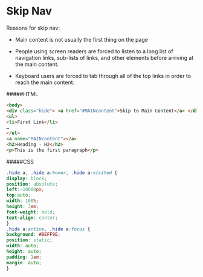 # Skip Nav

Reasons for skip nav:

* Main content is not usually the first thing on the page<br>

* People using screen readers are forced to listen to a long list of navigation links, sub-lists of links, and other elements before arriving at the main content.<br>

* Keyboard users are forced to tab through all of the top links in order to reach the main content.<br>

#####HTML
```HTML
<body> 
<div class="hide"> <a href="#MAINcontent">Skip to Main Content</a> </div> 
<ul> 
<li>First Link</li> 
… 
</ul> 
<a name="MAINcontent"></a> 
<h2>Heading - H2</h2> 
<p>This is the first paragraph</p>
```

#####CSS
```CSS
.hide a, .hide a:hover, .hide a:visited { 
display: block; 
position: absolute; 
left:-10000px; 
top:auto; 
width: 100%; 
height: 3em; 
font-weight: bold; 
text-align: center; 
} 
.hide a:active, .hide a:focus { 
background: #BEFF9E;
position: static; 
width: auto; 
height: auto; 
padding: 1em; 
margin: auto; 
}
```
